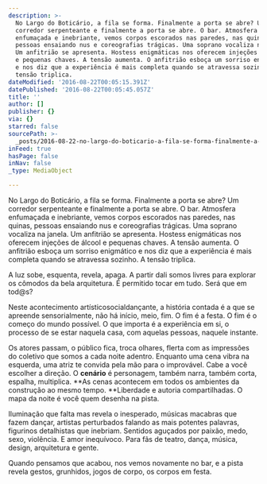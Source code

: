 ```yaml
---
description: >-
  No Largo do Boticário, a fila se forma. Finalmente a porta se abre? Um
  corredor serpenteante e finalmente a porta se abre. O bar. Atmosfera
  enfumaçada e inebriante, vemos corpos escorados nas paredes, nas quinas,
  pessoas ensaiando nus e coreografias trágicas. Uma soprano vocaliza na janela.
  Um anfitrião se apresenta. Hostess enigmáticas nos oferecem injeções de álcool
  e pequenas chaves. A tensão aumenta. O anfitrião esboça um sorriso enigmático
  e nos diz que a experiência é mais completa quando se atravessa sozinho. A
  tensão triplica.
dateModified: '2016-08-22T00:05:15.391Z'
datePublished: '2016-08-22T00:05:45.057Z'
title: ''
author: []
publisher: {}
via: {}
starred: false
sourcePath: >-
  _posts/2016-08-22-no-largo-do-boticario-a-fila-se-forma-finalmente-a-porta-s.md
inFeed: true
hasPage: false
inNav: false
_type: MediaObject

---
```

No Largo do Boticário, a fila se forma. Finalmente a porta se abre? Um corredor serpenteante e finalmente a porta se abre. O bar. Atmosfera enfumaçada e inebriante, vemos corpos escorados nas paredes, nas quinas, pessoas ensaiando nus e coreografias trágicas. Uma soprano vocaliza na janela. Um anfitrião se apresenta. Hostess enigmáticas nos oferecem injeções de álcool e pequenas chaves. A tensão aumenta. O anfitrião esboça um sorriso enigmático e nos diz que a experiência é mais completa quando se atravessa sozinho. A tensão triplica.

A luz sobe, esquenta, revela, apaga. A partir dali somos livres para explorar os cômodos da bela arquitetura. É permitido tocar em tudo. Será que em tod@s?

Neste acontecimento artísticosocialdançante, a história contada é a que se apreende sensorialmente, não há início, meio, fim. O fim é a festa. O fim é o começo do mundo possível. O que importa é a experiência em si, o processo de se estar naquela casa, com aquelas pessoas, naquele instante.

Os atores passam, o público fica, troca olhares, flerta com as impressões do coletivo que somos a cada noite adentro. Enquanto uma cena vibra na esquerda, uma atriz te convida pela mão para o improvável. Cabe a você escolher a direção. O **cenário** é personagem, também narra, também corta, espalha, multiplica. **As cenas acontecem em todos os ambientes da construção ao mesmo tempo. **Liberdade e autoria compartilhadas. O mapa da noite é você quem desenha na pista.

Iluminação que falta mas revela o inesperado, músicas macabras que fazem dançar, artistas perturbados falando as mais potentes palavras, figurinos detalhistas que inebriam. Sentidos aguçados por paixão, medo, sexo, violência. E amor inequívoco. Para fãs de teatro, dança, música, design, arquitetura e gente.

Quando pensamos que acabou, nos vemos novamente no bar, e a pista revela gestos, grunhidos, jogos de corpo, os corpos em festa.